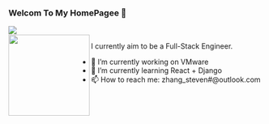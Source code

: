### Welcom To My HomePagee 👋

<img align="left" src="https://github-readme-stats.vercel.app/api?username=yuyanzy&show_icons=true&icon_color=805AD5&text_color=718096&bg_color=ffffff&hide_title=true" />
<br/>
<img align="left" height="160" src="https://github-readme-stats.vercel.app/api/top-langs/?username=yuyanzy&layout=compact"/>


I currently aim to be a Full-Stack Engineer.
- 🔭 I’m currently working on VMware
- 🌱 I’m currently learning React + Django
- 📫 How to reach me: zhang_steven#@outlook.com





<!--
**YuYanzy/YuYanzy** is a ✨ _special_ ✨ repository because its `README.md` (this file) appears on your GitHub profile.


Here are some ideas to get you started:

- 🔭 I’m currently working on ...
- 🌱 I’m currently learning ...
- 👯 I’m looking to collaborate on ...
- 🤔 I’m looking for help with ...
- 💬 Ask me about ...
- 📫 How to reach me: ...
- 😄 Pronouns: ...
- ⚡ Fun fact: ...
-->
